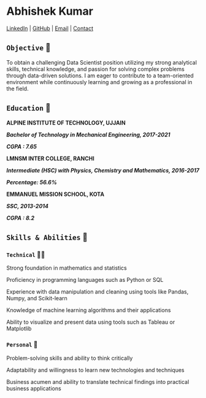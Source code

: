 # Abhishek Kumar

[LinkedIn](linkedin.com/in/abhishekrajan1998) | [GitHub](github.com/abhirajan1998) | [Email](abhishekrajan1998@gmail.com) | [Contact](+917479990358)

## `Objective` 🎯

To obtain a challenging Data Scientist position utilizing my strong analytical skills, technical knowledge, and passion for solving complex problems through data-driven solutions. I am eager to contribute to a team-oriented environment while continuously learning and growing as a professional in the field.

## `Education` 🏫

**ALPINE INSTITUTE OF TECHNOLOGY, UJJAIN**

***Bachelor of Technology in Mechanical Engineering, 2017-2021***

***CGPA : 7.65***

**LMNSM INTER COLLEGE, RANCHI**

***Intermediate (HSC) with Physics, Chemistry and Mathematics, 2016-2017***

***Percentage: 56.6%***

**EMMANUEL MISSION SCHOOL, KOTA**

***SSC, 2013-2014***

***CGPA : 8.2***

## `Skills & Abilities` 🧠

### `Technical` 🧑‍💻

Strong foundation in mathematics and statistics

Proficiency in programming languages such as Python or SQL

Experience with data manipulation and cleaning using tools like Pandas, Numpy, and Scikit-learn

Knowledge of machine learning algorithms and their applications

Ability to visualize and present data using tools such as Tableau or Matplotlib

### `Personal` 🦸

Problem-solving skills and ability to think critically

Adaptability and willingness to learn new technologies and techniques

Business acumen and ability to translate technical findings into practical business applications
